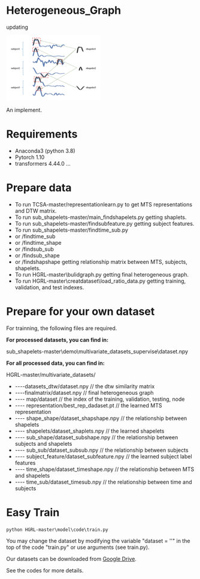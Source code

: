 # Heterogeneous_Graph
updating

<img src="overview.png" alt="Overview" width="50%">

An implement.

# Requirements

- Anaconda3 (python 3.8)
- Pytorch 1.10
- transformers 4.44.0
  ...

# Prepare data

* To run TCSA-master/representationlearn.py to get MTS representations and DTW matrix.
* To run sub_shapelets-master/main_findshapelets.py getting shaplets.
* To run sub_shapelets-master/findsubfeature.py getting subject features.
* To run sub_shapelets-master/findtime_sub.py
* or /findtime_sub
* or /findtime_shape
* or /findsub_sub
* or /findsub_shape
* or /findshapshape getting relationship matrix between MTS, subjects, shapelets.
* To run HGRL-master\bulidgraph.py getting final heterogeneous graph.
* To run HGRL-master\creatdataset\load_ratio_data.py getting training, validation, and test indexes.

# Prepare for your own dataset

For trainning, the following files are required.

**For processed datasets, you can find in:**

sub_shapelets-master\demo\multivariate_datasets_supervise\dataset.npy

**For all processed data, you can find in:**

HGRL-master/multivariate_datasets/

* ----datasets_dtw/dataset.npy               // the dtw similarity matrix
* ----finalmatrix\/dataset.npy   // final heterogeneous graph
* ---- map/dataset                     // the index of the training, validation, testing, node
* ---- representation/best_rep_dadaset.pt         // the learned MTS representation
* ---- shape_shape/dataset_shapshape.npy       // the relationship between shapelets
* ---- shapelets/dataset_shaplets.npy       // the learned shapelets
* ---- sub_shape/dataset_subshape.npy       // the relationship between subjects and shapelets
* ---- sub_sub/dataset_subsub.npy       // the relationship between subjects
* ---- subject_feature/dataset_subfeature.npy       // the learned subject label features
* ---- time_shape/dataset_timeshape.npy       // the relationship between MTS and shapelets
* ---- time_sub/dataset_timesub.npy       // the relationship between time and subjects

# Easy Train

`python HGRL-master\model\code\train.py`

You may change the dataset by modifying the variable "dataset = ''" in the top of the code "train.py" or use arguments (see train.py).

Our datasets can be downloaded from [Google Drive](https://drive.google.com/drive/folders/1-ivwhuy3YSDK_9wUI5ArcvHQubvNH6SZ?usp=drive_link).

See the codes for more details.


